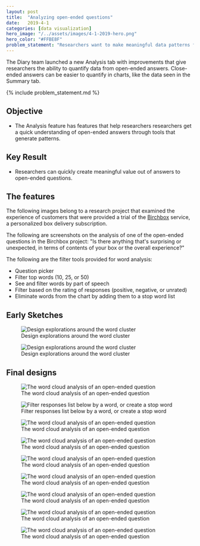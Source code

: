 ```yaml
---
layout: post
title:  "Analyzing open-ended questions"
date:   2019-4-1
categories: [data visualization]
hero_image: "/../assets/images/4-1-2019-hero.png"
hero_color: "#FFBE8F"
problem_statement: "Researchers want to make meaningful data patterns from answers to open-ended questions."
---
```


The Diary team launched a new Analysis tab with improvements that give researchers the ability to quantify data from open-ended answers. Close-ended answers can be easier to quantify in charts, like the data seen in the Summary tab.

{% include problem_statement.md %}

## Objective
* The Analysis feature has features that help researchers researchers get a quick understanding of open-ended answers through tools that generate patterns.

## Key Result
* Researchers can quickly create meaningful value out of answers to open-ended questions.

## The features
The following images belong to a research project that examined the experience of customers that were provided a trial of the [Birchbox](https://www.birchbox.com/) service, a personalized box delivery subscription.

The following are screenshots on the analysis of one of the open-ended questions in the Birchbox project: "Is there anything that's surprising or unexpected, in terms of contents of your box or the overall experience?"

The following are the filter tools provided for word analysis:

* Question picker
* Filter top words (10, 25, or 50)
* See and filter words by part of speech
* Filter based on the rating of responses (positive, negative, or unrated)
* Eliminate words from the chart by adding them to a stop word list

## Early Sketches
<figure>
	<img src="{{ site.baseurl }}/assets/images/analysis-sketch-1.png" title="Design explorations around the word cluster" />
	<figcaption class="media-caption center">Design explorations around the word cluster</figcaption>
</figure>

<figure>
	<img src="{{ site.baseurl }}/assets/images/analysis-sketch-2.png" title="Design explorations around the word cluster" />
	<figcaption class="media-caption center">Design explorations around the word cluster</figcaption>
</figure>

## Final designs

<figure>
	<img src="{{ site.baseurl }}/assets/images/analysis-1.png" title="The word cloud analysis of an open-ended question" />
	<figcaption class="media-caption center">The word cloud analysis of an open-ended question</figcaption>
</figure>

<figure>
	<img src="{{ site.baseurl }}/assets/images/analysis-2.png" title="Filter responses list below by a word, or create a stop word" />
	<figcaption class="media-caption center">Filter responses list below by a word, or create a stop word</figcaption>
</figure>

<figure>
	<img src="{{ site.baseurl }}/assets/images/analysis-3.png" title="The word cloud analysis of an open-ended question" />
	<figcaption class="media-caption center">The word cloud analysis of an open-ended question</figcaption>
</figure>

<figure>
	<img src="{{ site.baseurl }}/assets/images/analysis-4.png" title="The word cloud analysis of an open-ended question" />
	<figcaption class="media-caption center">The word cloud analysis of an open-ended question</figcaption>
</figure>

<figure>
	<img src="{{ site.baseurl }}/assets/images/analysis-5.png" title="The word cloud analysis of an open-ended question" />
	<figcaption class="media-caption center">The word cloud analysis of an open-ended question</figcaption>
</figure>

<figure>
	<img src="{{ site.baseurl }}/assets/images/analysis-6.png" title="The word cloud analysis of an open-ended question" />
	<figcaption class="media-caption center">The word cloud analysis of an open-ended question</figcaption>
</figure>

<figure>
	<img src="{{ site.baseurl }}/assets/images/analysis-7.png" title="The word cloud analysis of an open-ended question" />
	<figcaption class="media-caption center">The word cloud analysis of an open-ended question</figcaption>
</figure>

<figure>
	<img src="{{ site.baseurl }}/assets/images/analysis-8.png" title="The word cloud analysis of an open-ended question" />
	<figcaption class="media-caption center">The word cloud analysis of an open-ended question</figcaption>
</figure>

<figure>
	<img src="{{ site.baseurl }}/assets/images/analysis-9.png" title="The word cloud analysis of an open-ended question" />
	<figcaption class="media-caption center">The word cloud analysis of an open-ended question</figcaption>
</figure>
